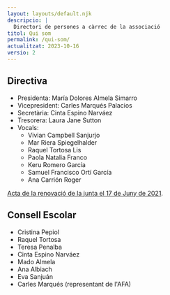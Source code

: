 ```yaml
---
layout: layouts/default.njk
descripcio: |
  Directori de persones a càrrec de la associació
titol: Qui som
permalink: /qui-som/
actualitzat: 2023-10-16
versio: 2
---
```


## Directiva

* Presidenta: María Dolores Almela Simarro
* Vicepresident: Carles Marqués Palacios
* Secretària: Cinta Espino Narváez
* Tresorera: Laura Jane Sutton
* Vocals: 
  * Vivian Campbell Sanjurjo
  * Mar Riera Spiegelhalder
  * Raquel Tortosa Lis
  * Paola Natalia Franco
  * Keru Romero García
  * Samuel Francisco Ortí García
  * Ana Carrión Roger

[Acta de la renovació de la junta el 17 de Juny de 2021](/assets/docs/2021-06-17-canvi-junta.pdf).

## Consell Escolar

* Cristina Pepiol
* Raquel Tortosa
* Teresa Penalba
* Cinta Espino Narváez
* Mado Almela
* Ana Albiach
* Eva Sanjuán
* Carles Marqués (representant de l'AFA)